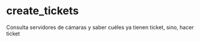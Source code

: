 # create_tickets
Consulta servidores de cámaras y saber cuéles ya tienen ticket, sino, hacer ticket
